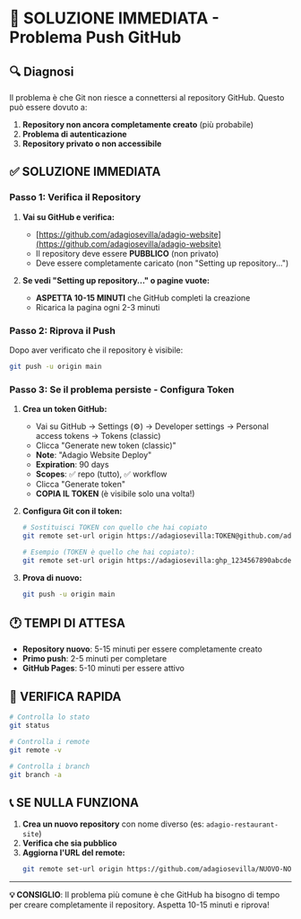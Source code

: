 # 🚨 SOLUZIONE IMMEDIATA - Problema Push GitHub

## 🔍 Diagnosi

Il problema è che Git non riesce a connettersi al repository GitHub. Questo può essere dovuto a:

1. **Repository non ancora completamente creato** (più probabile)
2. **Problema di autenticazione**
3. **Repository privato o non accessibile**

## ✅ SOLUZIONE IMMEDIATA

### Passo 1: Verifica il Repository

1. **Vai su GitHub e verifica:**
   - [https://github.com/adagiosevilla/adagio-website](https://github.com/adagiosevilla/adagio-website)
   - Il repository deve essere **PUBBLICO** (non privato)
   - Deve essere completamente caricato (non "Setting up repository...")

2. **Se vedi "Setting up repository..." o pagine vuote:**
   - **ASPETTA 10-15 MINUTI** che GitHub completi la creazione
   - Ricarica la pagina ogni 2-3 minuti

### Passo 2: Riprova il Push

Dopo aver verificato che il repository è visibile:

```bash
git push -u origin main
```

### Passo 3: Se il problema persiste - Configura Token

1. **Crea un token GitHub:**
   - Vai su GitHub → Settings (⚙️) → Developer settings → Personal access tokens → Tokens (classic)
   - Clicca "Generate new token (classic)"
   - **Note**: "Adagio Website Deploy"
   - **Expiration**: 90 days
   - **Scopes**: ✅ repo (tutto), ✅ workflow
   - Clicca "Generate token"
   - **COPIA IL TOKEN** (è visibile solo una volta!)

2. **Configura Git con il token:**
   ```bash
   # Sostituisci TOKEN con quello che hai copiato
   git remote set-url origin https://adagiosevilla:TOKEN@github.com/adagiosevilla/adagio-website.git
   
   # Esempio (TOKEN è quello che hai copiato):
   git remote set-url origin https://adagiosevilla:ghp_1234567890abcdef@github.com/adagiosevilla/adagio-website.git
   ```

3. **Prova di nuovo:**
   ```bash
   git push -u origin main
   ```

## 🕐 TEMPI DI ATTESA

- **Repository nuovo**: 5-15 minuti per essere completamente creato
- **Primo push**: 2-5 minuti per completare
- **GitHub Pages**: 5-10 minuti per essere attivo

## 🔧 VERIFICA RAPIDA

```bash
# Controlla lo stato
git status

# Controlla i remote
git remote -v

# Controlla i branch
git branch -a
```

## 📞 SE NULLA FUNZIONA

1. **Crea un nuovo repository** con nome diverso (es: `adagio-restaurant-site`)
2. **Verifica che sia pubblico**
3. **Aggiorna l'URL del remote:**
   ```bash
   git remote set-url origin https://github.com/adagiosevilla/NUOVO-NOME.git
   ```

---

**💡 CONSIGLIO**: Il problema più comune è che GitHub ha bisogno di tempo per creare completamente il repository. Aspetta 10-15 minuti e riprova!
